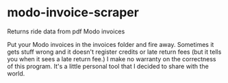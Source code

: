 # modo-invoice-scraper
Returns ride data from pdf Modo invoices

Put your Modo invoices in the invoices folder and fire away. Sometimes it gets stuff wrong and it doesn't register credits or late return fees (but it tells you when it sees a late return fee.) I make no warranty on the correctness of this program. It's a little personal tool that I decided to share with the world.
